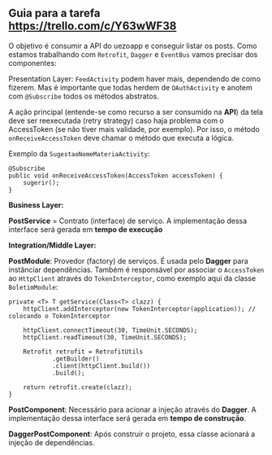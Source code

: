 ## Guia para a tarefa https://trello.com/c/Y63wWF38

O objetivo é consumir a API do uezoapp e conseguir listar os posts. 
Como estamos trabalhando com `Retrofit`, `Dagger` e `EventBus` vamos precisar dos componentes:


Presentation Layer: `FeedActivity` podem haver mais, dependendo de como fizerem. 
Mas é importante que todas herdem de `OAuthActivity` e anotem com `@Subscribe` 
todos os métodos abstratos.

A ação principal (entende-se como recurso a ser consumido na **API**) da tela deve ser reexecutada (retry strategy)
caso haja problema com o AccessToken (se não tiver mais validade, por exemplo). Por isso, o método 
`onReceiveAccessToken` deve chamar o método que executa a lógica.

Exemplo da `SugestaoNomeMateriaActivity`: 

```
@Subscribe
public void onReceiveAccessToken(AccessToken accessToken) {
    sugerir();
}
```

**Business Layer:**

**PostService** = Contrato (interface) de serviço. A implementação dessa interface será gerada em **tempo de execução**

**Integration/Middle Layer:**

**PostModule**: Provedor (factory) de serviços. É usada pelo **Dagger** para instânciar dependências.
Também é responsável por associar o `AccessToken` ao `HttpClient` através do `TokenInterceptor`, 
como exemplo aqui da classe `BoletimModule`:

```
private <T> T getService(Class<T> clazz) {
    httpClient.addInterceptor(new TokenInterceptor(application)); // colocando o TokenInterceptor

    httpClient.connectTimeout(30, TimeUnit.SECONDS);
    httpClient.readTimeout(30, TimeUnit.SECONDS);

    Retrofit retrofit = RetrofitUtils
            .getBuilder()
            .client(httpClient.build())
            .build();

    return retrofit.create(clazz);
}
```

**PostComponent**: Necessário para acionar a injeção através do **Dagger**. 
A implementação dessa interface será gerada em **tempo de construção**.

**DaggerPostComponent**: Após construir o projeto, essa classe acionará a injeção de dependências.

